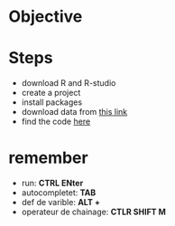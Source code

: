 # Objective

# Steps
- download R and R-studio 
- create a project 
- install packages
- download data from [this link](https://acloud.zaclys.com/index.php/s/ZyXcsF2AgGmMKaJ)
- find the code [here](data/heetch_casablanca.html)

# remember
- run: **CTRL ENter**
- autocompletet: **TAB**
- def de varible: **ALT +**
- operateur de chainage: **CTLR SHIFT M**


